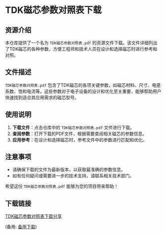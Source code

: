 # TDK磁芯参数对照表下载

## 资源介绍

本仓库提供了一个名为 `TDK磁芯参数对照表.pdf` 的资源文件下载。该文件详细列出了TDK磁芯的各种参数，方便工程师和技术人员在设计和选择磁芯时进行参考和对照。

## 文件描述

`TDK磁芯参数对照表.pdf` 包含了TDK磁芯的各项关键参数，如磁芯材料、尺寸、电感系数、饱和电流等。这些参数对于电子设备的设计和优化至关重要，能够帮助用户快速找到适合其应用需求的磁芯型号。

## 使用说明

1. **下载文件**：点击仓库中的 `TDK磁芯参数对照表.pdf` 文件进行下载。
2. **查阅参数**：打开下载的PDF文件，根据需要查阅相关磁芯的参数信息。
3. **应用参考**：在设计和选择磁芯时，参考文件中的参数进行匹配和优化。

## 注意事项

- 请确保下载的文件为最新版本，以获取最准确的参数信息。
- 如有任何疑问或需要进一步的技术支持，请联系相关技术部门。

希望这份 `TDK磁芯参数对照表.pdf` 能够为您的项目带来帮助！

## 下载链接
[TDK磁芯参数对照表下载分享](https://pan.quark.cn/s/a2a05afe2b1b) 

(备用: [备用下载](https://pan.baidu.com/s/1JpfFbpdFBgho79EmG91Bag?pwd=1234))
